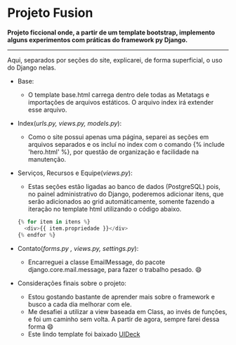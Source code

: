 # Projeto Fusion 
****Projeto ficcional onde, a partir de um template bootstrap, implemento alguns experimentos com práticas do framework py Django.****

<hr>Aqui, separados por seções do site, explicarei, de forma superficial, o uso do Django nelas.

- Base:
  - O template base.html carrega dentro dele todas as Metatags e importações de arquivos estáticos. O arquivo index irá extender esse arquivo. 

- Index(*urls.py, views.py, models.py*):
  - Como o site possui apenas uma página, separei as seções em arquivos separados e os incluí no index com o comando {% include 'hero.html' %}, por questão de organização e facilidade na manutenção.

- Serviços, Recursos e Equipe(*views.py*):
  - Estas seções estão ligadas ao banco de dados (PostgreSQL) pois, no painel administrativo do Django, poderemos adicionar itens, que serão  adicionados ao grid automáticamente, somente fazendo a iteração no template html utilizando o código abaixo.
  ```python
  {% for item in itens %}
    <div>{{ item.propriedade }}</div>
  {% endfor %}
  ```
- Contato(*forms.py , views.py, settings.py*):
  -	Encarreguei a classe EmailMessage, do pacote django.core.mail.message, para fazer o trabalho pesado. :smile:

- Considerações finais sobre o projeto:
  - Estou gostando bastante de aprender mais sobre o framework e busco a cada dia melhorar com ele. 
  - Me desafiei a utilizar a view baseada em Class, ao invés de funções, e foi um caminho sem volta. A partir de agora, sempre farei dessa forma :smile:
  - Este lindo template foi baixado [UIDeck](http://uideck.com "UIDeck")
